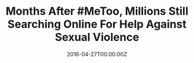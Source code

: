 ---
archived_link: https://web.archive.org/web/20210616160348/https://medicalresearch.com/author-interviews/months-after-metoo-millions-still-searching-online-for-help-against-sexual-violence/46662/
article: 'Months After #MeToo, Millions Still Searching Online For Help Against Sexual
  Violence MedicalResearch.com Interview with: John W. Ayers, PhD, MA Vice Chief of
  Innovation | Assoc. Professor Div. Infectious Disease & Global Public Health University
  of California San Diego MedicalResearch.com: What is the background for this study?
  Response: The greatest barrier to understanding trends around sexual violence is
  they are largely hidden because victims are unable speak up publicly. Moreover,
  ongoing monitoring relies on proxies that underreport the scale of the problem such
  as police or medical records where only the most severe instances or a fraction
  of all instances of sexual violence are represented. As a result, we know very little
  about the scale of Americas sexual violence problem. It was this backdrop that inspired
  #MeToo to call on victims to publicly voice their stories thereby revealing the
  scale of the problem. Our goal was to, for the first time, assess how this change
  inspired the public to engage with sexual violence issues. By tracking private aggregate
  internet search query trends we can begin to understand the scale of public engagement
  with issues around sexual violence including the precise motivation for a search,
  such as reporting episodes of sexual violence or learning how to prevent sexual
  violence. MedicalResearch.com: What are the main findings? Response: Our study reveals
  that even months after the beginning of #MeToo millions more than otherwise expected
  are seeking out help for sexual violence online. Sexual harassment and/or assault
  searches increased 86 percent following the #MeToo movement and have remained higher
  for 8 months. Not only did searches for sexual harassment and/or assault significantly
  increase -- searches specific to training and reporting also increased 51 percent
  and 30 percent, respectively, indicating that people were potentially changing their
  behavior in the post #MeToo era. MedicalResearch.com: What should readers take away
  from your report? Response: Revealing this record setting and sustained engagement
  is a call to action for the nation. Survivors face serious health consequences including
  physical injury, PTSD symptoms, and emotional trauma. Yet, public investments in
  preventing and responding to sexual violence is disproportionately small compared
  with other health issues. With millions more than ever voicing their needs, our
  nations leaders should respond by investing in enhanced prevention training and
  improving resources for survivors. When victims seek out help online it is imperative
  they linked to evidenced based and effective resources. The same can be said for
  seeking out prevention resources. Investment in understanding these needs, developing
  responsive resources, and disseminating those resources are needed now. MedicalResearch.com:
  Is there anything else you would like to add? Response: MeToo is not the first movement
  to empower victims of sexual violence, but what is unique compared to past movements
  is #MeToos staying power. Eight months since the initiation of #MeToo millions more
  than expected are seeking out help for sexual violence online. #MeToos sustainability,
  and our study alerting leaders to this, could yield major wins for the nations public
  health. Citation: Caputi TL, Nobles AL, Ayers JW. Internet Searches for Sexual Harassment
  and Assault, Reporting, and Training Since the #MeToo Movement. JAMA Intern Med.
  Published online December 21, 2018. doi:10.1001/jamainternmed.2018.5094 The information
  on MedicalResearch.com is provided for educational purposes only, and is in no way
  intended to diagnose, cure, or treat any medical or other condition. Always seek
  the advice of your physician or other qualified health and ask your doctor any questions
  you may have regarding a medical condition. In addition to all other limitations
  and disclaimers in this agreement, service provider and its third party providers
  disclaim any liability or loss in connection with the content provided on this website.'
date: '2016-04-27T00:00:00Z'
image:
  focal_point: Smart
original_link: https://medicalresearch.com/author-interviews/months-after-metoo-millions-still-searching-online-for-help-against-sexual-violence/46662/
summary: 'Months After #MeToo, Millions Still Searching Online For Help Against Sexual
  Violence MedicalResearch.com Interview with: John W. Ayers, PhD, MA Vice Chief of
  Innovation | Assoc. Professor Div. Infectious Disease & Global Public Health University
  of California San Diego MedicalResearch.com: What is the background for this study?
  Response: The greatest...'
title: 'Months After #MeToo, Millions Still Searching Online For Help Against Sexual
  Violence'
---